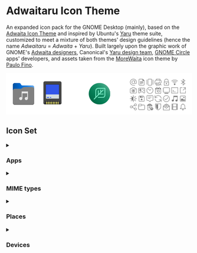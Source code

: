 # Adwaitaru Icon Theme
An expanded icon pack for the GNOME Desktop (mainly), based on the [Adwaita Icon Theme](https://gitlab.gnome.org/GNOME/adwaita-icon-theme) and inspired by Ubuntu's [Yaru](https://github.com/ubuntu/yaru) theme suite, customized to meet a mixture of both themes' design guidelines (hence the name _Adwaitaru_ = _Adwaita_ + _Yaru_).
Built largely upon the graphic work of GNOME's [Adwaita designers](https://gitlab.gnome.org/GNOME/adwaita-icon-theme/-/blob/master/AUTHORS), Canonical's [Yaru design team](https://github.com/ubuntu/yaru/blob/master/icons/AUTHORS), [GNOME Circle](https://apps.gnome.org/#circle) apps' developers, and assets taken from the [MoreWaita](https://github.com/somepaulo/MoreWaita) icon theme by [Paulo Fino](https://github.com/somepaulo).

![Adwaitaru Icons](./assets/logo.png)

## Icon Set

<details>
<summary><h3>Apps</h3></summary>

![icon](./Adwaitaru/scalable/apps/alacritty.svg "Alacritty")
![icon](./Adwaitaru/scalable/apps/app-center.svg "App Center")
![icon](./Adwaitaru/scalable/apps/ardour.svg "Ardour")
![icon](./Adwaitaru/scalable/apps/audacity.svg "Audacity")
![icon](./Adwaitaru/scalable/apps/cemu.svg "Cemu")
![icon](./Adwaitaru/scalable/apps/chrome.svg "Chrome")
![icon](./Adwaitaru/scalable/apps/chromium.svg "Chromium")
![icon](./Adwaitaru/scalable/apps/darktable.svg "Darktable")
![icon](./Adwaitaru/scalable/apps/resolve.svg "DaVinci Resolve")
![icon](./Adwaitaru/scalable/apps/discord.svg "Discord")
![icon](./Adwaitaru/scalable/apps/dolphin-emu.svg "Dolphin Emulator")
![icon](./Adwaitaru/scalable/apps/firefox.svg "Firefox")
![icon](./Adwaitaru/scalable/apps/firefox-focus.svg "Firefox Focus")
![icon](./Adwaitaru/scalable/apps/firefox-nightly.svg "Firefox Nightly")
![icon](./Adwaitaru/scalable/apps/firefox-developer-edition.svg "Firefox Developer Edition")
![icon](./Adwaitaru/scalable/apps/fleet.svg "Fleet")
![icon](./Adwaitaru/scalable/apps/org.gnome.baobab.svg "GNOME Baobab")
![icon](./Adwaitaru/scalable/apps/org.gnome.Boxes.svg "GNOME Boxes")
![icon](./Adwaitaru/scalable/apps/org.gnome.brasero.svg "GNOME Brasero")
![icon](./Adwaitaru/scalable/apps/org.gnome.Calculator.svg "GNOME Calculator")
![icon](./Adwaitaru/scalable/apps/org.gnome.Calendar.svg "GNOME Calendar")
![icon](./Adwaitaru/scalable/apps/org.gnome.Characters.svg "GNOME Characters")
![icon](./Adwaitaru/scalable/apps/org.gnome.font-viewer.svg "GNOME Fonts")
![icon](./Adwaitaru/scalable/apps/org.gnome.clocks.svg "GNOME Clock")
![icon](./Adwaitaru/scalable/apps/org.gnome.Connections.svg "GNOME Connections")
![icon](./Adwaitaru/scalable/apps/org.gnome.Contacts.svg "GNOME Contacts")
![icon](./Adwaitaru/scalable/apps/org.gnome.DejaDup.svg "GNOME BackUps")
![icon](./Adwaitaru/scalable/apps/org.gnome.Devhelp.svg "GNOME Developer Help")
![icon](./Adwaitaru/scalable/apps/org.gnome.eog.svg "Eye of GNOME")
![icon](./Adwaitaru/scalable/apps/org.gnome.Loupe.svg "GNOME Loupe")
![icon](./Adwaitaru/scalable/apps/org.gnome.Epiphany.svg "GNOME Epiphany Browser")
![icon](./Adwaitaru/scalable/apps/org.gnome.Evince.svg "GNOME Evince Reader")
![icon](./Adwaitaru/scalable/apps/org.gnome.Papers.svg "GNOME Papers")
![icon](./Adwaitaru/scalable/apps/org.gnome.Extensions.svg "GNOME Extensions")
![icon](./Adwaitaru/scalable/apps/org.gnome.FileRoller.svg "GNOME File Roller")
![icon](./Adwaitaru/scalable/apps/org.gnome.Glade.svg "GNOME Glade Designer")
![icon](./Adwaitaru/scalable/apps/org.gnome.yelp.svg "GNOME Help")
![icon](./Adwaitaru/scalable/apps/org.gnome.Logs.svg "GNOME Logs")
![icon](./Adwaitaru/scalable/apps/org.gnome.Maps.svg "GNOME Maps")
![icon](./Adwaitaru/scalable/apps/org.gnome.Mahjongg.svg "GNOME Mahjongg")
![icon](./Adwaitaru/scalable/apps/org.gnome.Mines.svg "GNOME MineSweeper")
![icon](./Adwaitaru/scalable/apps/org.gnome.Music.svg "GNOME Music")
![icon](./Adwaitaru/scalable/apps/org.gnome.Rhythmbox3.svg "RhythmBox")
![icon](./Adwaitaru/scalable/apps/org.gnome.Nautilus.svg "GNOME Nautilus File Explorer")
![icon](./Adwaitaru/scalable/apps/org.gnome.Photos.svg "GNOME Photos")
![icon](./Adwaitaru/scalable/apps/org.gnome.Podcasts.svg "GNOME Podcasts")
![icon](./Adwaitaru/scalable/apps/org.gnome.seahorse.Application.svg "GNOME SeaHorse")
![icon](./Adwaitaru/scalable/apps/org.gnome.Settings.svg "GNOME Settings")
![icon](./Adwaitaru/scalable/apps/org.gnome.Shotwell.svg "ShotWell")
![icon](./Adwaitaru/scalable/apps/org.gnome.SimpleScan.svg "GNOME SimpleScan")
![icon](./Adwaitaru/scalable/apps/org.gnome.Snapshot.svg "GNOME SnapShot")
![icon](./Adwaitaru/scalable/apps/org.gnome.Software.svg "GNOME Software Store")
![icon](./Adwaitaru/scalable/apps/org.gnome.Sysprof.svg "GNOME System Proof")
![icon](./Adwaitaru/scalable/apps/org.gnome.Console.svg "GNOME Console")
![icon](./Adwaitaru/scalable/apps/org.gnome.Terminal.svg "GNOME Terminal")
![icon](./Adwaitaru/scalable/apps/org.gnome.SystemMonitor.svg "GNOME System Monitor")
![icon](./Adwaitaru/scalable/apps/org.gnome.TextEditor.svg "GNOME Text Editor")
![icon](./Adwaitaru/scalable/apps/org.gnome.Todo.hicolor.svg "GNOME To-Do Lists")
![icon](./Adwaitaru/scalable/apps/gnome-tweak-tool.svg "GNOME Tweaks")
![icon](./Adwaitaru/scalable/apps/org.gnome.Totem.svg "GNOME Video")
![icon](./Adwaitaru/scalable/apps/org.gnome.Weather.svg "GNOME Weather")
![icon](./Adwaitaru/scalable/apps/org.gnome.Tour.svg "GNOME Welcome Tour")
![icon](./Adwaitaru/scalable/apps/org.gnome.World.Secrets.svg "GNOME Secrets")
![icon](./Adwaitaru/scalable/apps/org.gnome.DiskUtility.svg "GNOME Disks")
![icon](./Adwaitaru/scalable/apps/gparted.svg "GParted")
![icon](./Adwaitaru/scalable/apps/gsmartcontrol.svg "GSmartControl")
![icon](./Adwaitaru/scalable/apps/ubiquity.svg "Ubiquity")
![icon](./Adwaitaru/scalable/apps/se.sjoerd.Graphs.svg "Graphs")
![icon](./Adwaitaru/scalable/apps/dev.Cogitri.Health.svg "Health")
![icon](./Adwaitaru/scalable/apps/joplin.svg "Joplin")
![icon](./Adwaitaru/scalable/apps/re.sonny.Junction.svg "Junction")
![icon](./Adwaitaru/scalable/apps/karbon.svg "Karbon")
![icon](./Adwaitaru/scalable/apps/kdenlive.svg "KDEnlive")
![icon](./Adwaitaru/scalable/apps/elisa.svg "Elisa")
![icon](./Adwaitaru/scalable/apps/labplot.svg "LabPlot")
![icon](./Adwaitaru/scalable/apps/okular.svg "Okular")
![icon](./Adwaitaru/scalable/apps/libreoffice-main.svg "LibreOffice StartCenter")
![icon](./Adwaitaru/scalable/apps/libreoffice-base.svg "LibreOffice Base")
![icon](./Adwaitaru/scalable/apps/libreoffice-calc.svg "LibreOffice Calc")
![icon](./Adwaitaru/scalable/apps/libreoffice-draw.svg "LibreOffice Draw")
![icon](./Adwaitaru/scalable/apps/libreoffice-impress.svg "LibreOffice Impress")
![icon](./Adwaitaru/scalable/apps/libreoffice-math.svg "LibreOffice Math")
![icon](./Adwaitaru/scalable/apps/libreoffice-writer.svg "LibreOffice Writer")
![icon](./Adwaitaru/scalable/apps/menu-editor.svg "Libre Menu Editor")
![icon](./Adwaitaru/scalable/apps/lmms.svg "Linux Multimedia Studio")
![icon](./Adwaitaru/scalable/apps/livepatch.svg "LivePatch")
![icon](./Adwaitaru/scalable/apps/lutris.svg "Lutris")
![icon](./Adwaitaru/scalable/apps/mathematica.svg "Wolfram Mathematica")
![icon](./Adwaitaru/scalable/apps/microsoft-edge.svg "Microsoft Edge")
![icon](./Adwaitaru/scalable/apps/musescore.svg "MuseScore")
![icon](./Adwaitaru/scalable/apps/obsidian.svg "Obsidian")
![icon](./Adwaitaru/scalable/apps/onlyoffice.svg "OnlyOffice")
![icon](./Adwaitaru/scalable/apps/openvpn.svg "OpenVPN")
![icon](./Adwaitaru/scalable/apps/opera.svg "Opera")
![icon](./Adwaitaru/scalable/categories/applications-education.svg "PaperWork")
![icon](./Adwaitaru/scalable/apps/dev.tchx84.Portfolio.svg "Portfolio")
![icon](./Adwaitaru/scalable/apps/portmaster.svg "PortMaster")
![icon](./Adwaitaru/scalable/apps/protonvpn.svg "Proton VPN")
![icon](./Adwaitaru/scalable/apps/qgis.svg "QGIS")
![icon](./Adwaitaru/scalable/apps/rawtherapee.svg "RawTherapee")
![icon](./Adwaitaru/scalable/apps/rnote.svg "Rnote")
![icon](./Adwaitaru/scalable/apps/scribus.svg "Scribus")
![icon](./Adwaitaru/scalable/apps/sioyek.svg "Sioyek")
![icon](./Adwaitaru/scalable/apps/software-properties.svg "Software Properties")
![icon](./Adwaitaru/scalable/apps/software-updater.svg "Software Updater")
![icon](./Adwaitaru/scalable/apps/spotify.svg "Spotify")
![icon](./Adwaitaru/scalable/apps/steam.svg "Steam")
![icon](./Adwaitaru/scalable/apps/stremio.svg "Stremio")
![icon](./Adwaitaru/scalable/apps/sublime-text.svg "Sublime Text")
![icon](./Adwaitaru/scalable/apps/synaptic.svg "Synaptic Package Manager")
![icon](./Adwaitaru/scalable/apps/thunderbird.svg "Thunderbird")
![icon](./Adwaitaru/scalable/apps/timeshift.svg "TimeShift")
![icon](./Adwaitaru/scalable/apps/tor.svg "TOR Browser")
![icon](./Adwaitaru/scalable/apps/me.iepure.devtoolbox.svg "Developer Toolbox")
![icon](./Adwaitaru/scalable/apps/vlc.svg "VLC")
![icon](./Adwaitaru/scalable/apps/whatsapp.svg "WhatsApp")
![icon](./Adwaitaru/scalable/apps/re.sonny.Workbench.svg "Workbench")
![icon](./Adwaitaru/scalable/apps/notesnook.svg "NoteSnook")
![icon](./Adwaitaru/scalable/apps/zed.svg "Zed")
![icon](./Adwaitaru/scalable/apps/zen-browser.svg "Zen Browser")
![icon](./Adwaitaru/scalable/apps/zettlr.svg "Zettlr")
</details>
<details>
<summary><h3>MIME types</h3></summary>

![icon](./Adwaitaru/scalable/mimetypes/application-x-executable.svg "Executable")
![icon](./Adwaitaru/scalable/mimetypes/application-x-sharedlib.svg "Shared Library")
![icon](./Adwaitaru/scalable/mimetypes/application-x-appimage.svg "AppImage")
![icon](./Adwaitaru/scalable/mimetypes/text-x-dart.svg "Dart File/Application")
![icon](./Adwaitaru/scalable/mimetypes/application-x-ms-dos-executable.svg "Windows Native Application")
![icon](./Adwaitaru/scalable/mimetypes/application-apk.svg "APK")
![icon](./Adwaitaru/scalable/mimetypes/android-package-archive.svg "Android Package")
![icon](./Adwaitaru/scalable/mimetypes/package-x-generic.svg "Generic Package")
![icon](./Adwaitaru/scalable/mimetypes/x-package-repository.svg "Package Repository")
![icon](./Adwaitaru/scalable/mimetypes/application-x-rar.svg "RAR File")
![icon](./Adwaitaru/scalable/mimetypes/application-x-addon.svg "Extension")
![icon](./Adwaitaru/scalable/mimetypes/font-x-generic.svg "Font File")
![icon](./Adwaitaru/scalable/mimetypes/image-x-generic.svg "Generic Image")
![icon](./Adwaitaru/scalable/mimetypes/image-jpeg.svg "Joint Photography (JPG/JPEG)")
![icon](./Adwaitaru/scalable/mimetypes/image-tiff.svg "Tagged Image (TIFF)")
![icon](./Adwaitaru/scalable/mimetypes/image-gif.svg "Graphics Interchange (GIF)")
![icon](./Adwaitaru/scalable/mimetypes/image-svg+xml.svg "Scalable Vector Graphic (SVG)")
![icon](./Adwaitaru/scalable/mimetypes/image-bmp.svg "BitMap (BMP)")
![icon](./Adwaitaru/scalable/mimetypes/image-ico.svg "Icon")
![icon](./Adwaitaru/scalable/mimetypes/image-png.svg "Portable Networks Graphic (PNG)")
![icon](./Adwaitaru/scalable/mimetypes/image-x-cursor.svg "Cursor")
![icon](./Adwaitaru/scalable/mimetypes/video-x-generic.svg "Video")
![icon](./Adwaitaru/scalable/mimetypes/audio-x-generic.svg "Audio")
![icon](./Adwaitaru/scalable/mimetypes/audio-x-playlist.svg "Playlist")
![icon](./Adwaitaru/scalable/mimetypes/x-media-podcast.svg "Podcast")
![icon](./Adwaitaru/scalable/mimetypes/application-x-firmware.svg "Firmware")
![icon](./Adwaitaru/scalable/mimetypes/application-certificate.svg "Certificate")
![icon](./Adwaitaru/scalable/mimetypes/application-pgp-encrypted.svg "PGP Encrypted")
![icon](./Adwaitaru/scalable/mimetypes/application-pgp-keys.svg "PGP Key")
![icon](./Adwaitaru/scalable/mimetypes/application-pgp-signature.svg "PGP Signature")
![icon](./Adwaitaru/scalable/mimetypes/application-x-hwp.svg "HWP/HWPX File")
![icon](./Adwaitaru/scalable/mimetypes/application-drawing.svg "Generic Drawing / GIMP File (XCF)")
![icon](./Adwaitaru/scalable/mimetypes/application-x-krita.svg "Krita Drawing")
![icon](./Adwaitaru/scalable/mimetypes/application-epub+zip.svg "eBook")
![icon](./Adwaitaru/scalable/mimetypes/application-geo+json.svg "Map")
![icon](./Adwaitaru/scalable/mimetypes/application-x-desktop.svg "Desktop File")
![icon](./Adwaitaru/scalable/mimetypes/application-x-partial-download.svg "Torrent / Partial Download")
![icon](./Adwaitaru/scalable/mimetypes/application-x-cd-image.svg "ISO/CD Image")
![icon](./Adwaitaru/scalable/mimetypes/application-x-compressed-iso.svg "Compressed ISO/CD Image")
![icon](./Adwaitaru/scalable/mimetypes/message.svg "Message")
![icon](./Adwaitaru/scalable/mimetypes/application-x-rss+xml.svg "RSS Feed")
![icon](./Adwaitaru/scalable/mimetypes/application-pdf.svg "Portable Document (PDF)")
![icon](./Adwaitaru/scalable/mimetypes/application-postscript.svg "PostScript (EPS)")
![icon](./Adwaitaru/scalable/mimetypes/application-x-xps.svg "XPS Document")
![icon](./Adwaitaru/scalable/mimetypes/application-rnote.svg "Rnote")
![icon](./Adwaitaru/scalable/mimetypes/application-x-xopp.svg "Xopp File")
![icon](./Adwaitaru/scalable/mimetypes/application-vnd.comicbook+zip.svg "Comic Book")
![icon](./Adwaitaru/scalable/mimetypes/application-x-musescore.svg "Sheet Music / MuseScore File")
![icon](./Adwaitaru/scalable/mimetypes/text-x-sql.svg "Database")
![icon](./Adwaitaru/scalable/mimetypes/x-office-calendar.svg "Calendar")
![icon](./Adwaitaru/scalable/mimetypes/x-office-contact.svg "Contact")
![icon](./Adwaitaru/scalable/mimetypes/document.svg "Generic Document")
![icon](./Adwaitaru/scalable/mimetypes/x-office-document.svg "Office Document")
![icon](./Adwaitaru/scalable/mimetypes/x-office-document-template.svg "Office Document Template")
![icon](./Adwaitaru/scalable/mimetypes/x-office-presentation.svg "Office Presentation")
![icon](./Adwaitaru/scalable/mimetypes/x-office-presentation-template.svg "Office Presentation Template")
![icon](./Adwaitaru/scalable/mimetypes/x-office-spreadsheet.svg "Office Spreadsheet")
![icon](./Adwaitaru/scalable/mimetypes/x-office-spreadsheet-template.svg "Office Spreadsheet Template")
![icon](./Adwaitaru/scalable/mimetypes/x-office-drawing.svg "Office Drawing")
![icon](./Adwaitaru/scalable/mimetypes/text-mathml.svg "Math Formula")
![icon](./Adwaitaru/scalable/mimetypes/application-msaccess.svg "Microsoft Access Database")
![icon](./Adwaitaru/scalable/mimetypes/application-msexcel.svg "Microsoft Excel Sheet")
![icon](./Adwaitaru/scalable/mimetypes/application-msonenote.svg "Microsoft OneNote Notebook")
![icon](./Adwaitaru/scalable/mimetypes/application-msoutlook.svg "Microsoft Outlook Mail")
![icon](./Adwaitaru/scalable/mimetypes/application-mspowerpoint.svg "Microsoft PowerPoint Presentation")
![icon](./Adwaitaru/scalable/mimetypes/application-vnd.ms-project.svg "Microsoft Project")
![icon](./Adwaitaru/scalable/mimetypes/application-vnd.ms-publisher.svg "Microsoft Publisher Design")
![icon](./Adwaitaru/scalable/mimetypes/application-msword.svg "Microsoft Word Document")
![icon](./Adwaitaru/scalable/mimetypes/wps-office-doc.svg "WPS Word Document")
![icon](./Adwaitaru/scalable/mimetypes/wps-office-ppt.svg "WPS Presentation")
![icon](./Adwaitaru/scalable/mimetypes/wps-office-xls.svg "WPS Spreadsheet")
![icon](./Adwaitaru/scalable/mimetypes/application-vnd.google-apps.document.svg "Google Document")
![icon](./Adwaitaru/scalable/mimetypes/application-vnd.google-apps.spreadsheet.svg "Google SpreadSheet")
![icon](./Adwaitaru/scalable/mimetypes/application-vnd.google-apps.presentation.svg "Google Slideshow")
![icon](./Adwaitaru/scalable/mimetypes/application-vnd.google-apps.drawing.svg "Google Drawing")
![icon](./Adwaitaru/scalable/mimetypes/application-vnd.google-apps.form.svg "Google Form")
![icon](./Adwaitaru/scalable/mimetypes/application-vnd.google-apps.site.svg "Google WebSite")
![icon](./Adwaitaru/scalable/mimetypes/application-vnd.google-apps.map.svg "Google Map")
![icon](./Adwaitaru/scalable/mimetypes/application-vnd.google-apps.script.svg "Google Script")
![icon](./Adwaitaru/scalable/mimetypes/application-vnd.iccprofile.svg "Color Profile")
![icon](./Adwaitaru/scalable/mimetypes/application-x-theme.svg "Custom Theme")
![icon](./Adwaitaru/scalable/mimetypes/application-mathematica.svg "Mathematica File")
![icon](./Adwaitaru/scalable/mimetypes/application-vnd.wolfram.player.svg "Mathematica Player")
![icon](./Adwaitaru/scalable/mimetypes/application-vnd.wolfram.mathematica.package.svg "Mathematica Package")
![icon](./Adwaitaru/scalable/mimetypes/application-x-ardour.svg "Ardour Project")
![icon](./Adwaitaru/scalable/mimetypes/application-x-audacity-project.svg "Audacity Project")
![icon](./Adwaitaru/scalable/mimetypes/application-x-lmms-project.svg "Linux Multimedia (LMMS) Project")
![icon](./Adwaitaru/scalable/mimetypes/application-vnd.scribus.svg "Scribus Design")
![icon](./Adwaitaru/scalable/mimetypes/application-x-free.svg "Lunacy/Sketch File")
![icon](./Adwaitaru/scalable/mimetypes/application-x-bittorrent.svg "BitTorrent")
![icon](./Adwaitaru/scalable/mimetypes/model.svg "Generic Model")
![icon](./Adwaitaru/scalable/mimetypes/application-x-glade.svg "Glade Interface Design")
![icon](./Adwaitaru/scalable/mimetypes/application-x-godot-project.svg "Godot Project/Resource/Scene")
![icon](./Adwaitaru/scalable/mimetypes/application-x-karbon.svg "Karbon Design")
![icon](./Adwaitaru/scalable/mimetypes/application-x-kdenlive.svg "KDENlive Video")
![icon](./Adwaitaru/scalable/mimetypes/application-x-labplot.svg "LabPlot File")
![icon](./Adwaitaru/scalable/mimetypes/application-software.svg "Software App")
![icon](./Adwaitaru/scalable/mimetypes/application-x-deb.svg "Debian (DEB) Package")
![icon](./Adwaitaru/scalable/mimetypes/application-x-rpm.svg "RedHat Package (RPM)")
![icon](./Adwaitaru/scalable/mimetypes/application-x-alpm-package.svg "Arch (ALPM) Package")
![icon](./Adwaitaru/scalable/mimetypes/application-vnd.snap.svg "Snappy Package (Snap)")
![icon](./Adwaitaru/scalable/mimetypes/application-vnd.flatpak.svg "FlatPak")
![icon](./Adwaitaru/scalable/mimetypes/text-dockerfile.svg "Docker File")
![icon](./Adwaitaru/scalable/mimetypes/text-x-gettext-translation.svg "Translation")
![icon](./Adwaitaru/scalable/mimetypes/text-x-generic.svg "Plain Text")
![icon](./Adwaitaru/scalable/mimetypes/text-richtext.svg "Enriched Format Text")
![icon](./Adwaitaru/scalable/mimetypes/text-x-authors.svg "Authors")
![icon](./Adwaitaru/scalable/mimetypes/text-x-copying.svg "Copying License")
![icon](./Adwaitaru/scalable/mimetypes/text-x-readme.svg "Read-me Text")
![icon](./Adwaitaru/scalable/mimetypes/text-x-install.svg "Installation Instructions")
![icon](./Adwaitaru/scalable/mimetypes/text-markdown.svg "Markdown File")
![icon](./Adwaitaru/scalable/mimetypes/text-html.svg "HyperText Markup File (HTML)")
![icon](./Adwaitaru/scalable/mimetypes/text-x-cobol.svg "Cobol")
![icon](./Adwaitaru/scalable/mimetypes/text-x-log.svg "Log")
![icon](./Adwaitaru/scalable/mimetypes/text-x-changelog.svg "Changelog")
![icon](./Adwaitaru/scalable/mimetypes/text-x-script.svg "Common Script")
![icon](./Adwaitaru/scalable/mimetypes/text-html.svg "HyperText Markup File (HTML)")
![icon](./Adwaitaru/scalable/mimetypes/application-x-bin.svg "Binary File")
![icon](./Adwaitaru/scalable/mimetypes/text-x-makefile.svg "MakeFile")
![icon](./Adwaitaru/scalable/mimetypes/text-x-patch.svg "Patch")
![icon](./Adwaitaru/scalable/mimetypes/text-x-hex.svg "Hexadecimal Script")
![icon](./Adwaitaru/scalable/mimetypes/application-x-shellscript.svg "Shell Script")
![icon](./Adwaitaru/scalable/mimetypes/text-xml.svg "Extended Markup (XML)")
![icon](./Adwaitaru/scalable/mimetypes/application-x-yaml.svg "YAML File")
![icon](./Adwaitaru/scalable/mimetypes/text-x-c.svg "C")
![icon](./Adwaitaru/scalable/mimetypes/text-x-cpp.svg "C++")
![icon](./Adwaitaru/scalable/mimetypes/text-x-csharp.svg "C#")
![icon](./Adwaitaru/scalable/mimetypes/text-x-chdr.svg "H")
![icon](./Adwaitaru/scalable/mimetypes/text-x-cpphdr.svg "H++")
![icon](./Adwaitaru/scalable/mimetypes/text-x-java.svg "Java")
![icon](./Adwaitaru/scalable/mimetypes/text-x-javascript.svg "JavaScript")
![icon](./Adwaitaru/scalable/mimetypes/text-x-typescript.svg "TypeScript")
![icon](./Adwaitaru/scalable/mimetypes/text-css.svg "Cascading StyleSheet (CSS)")
![icon](./Adwaitaru/scalable/mimetypes/text-less.svg "Less StyleSheet")
![icon](./Adwaitaru/scalable/mimetypes/text-x-sass.svg "Awesome StyleSheet (SASS/SCSS)")
![icon](./Adwaitaru/scalable/mimetypes/text-x-python.svg "Python Script")
![icon](./Adwaitaru/scalable/mimetypes/text-x-php.svg "PHP Script")
![icon](./Adwaitaru/scalable/mimetypes/text-x-qml.svg "QML Widget")
![icon](./Adwaitaru/scalable/mimetypes/text-x-fortran.svg "Fortran Script")
![icon](./Adwaitaru/scalable/mimetypes/text-x-kotlin.svg "Kotlin Script")
![icon](./Adwaitaru/scalable/mimetypes/text-x-vala.svg "Vala Script")
![icon](./Adwaitaru/scalable/mimetypes/text-x-lua.svg "Lua Script")
![icon](./Adwaitaru/scalable/mimetypes/text-x-ruby.svg "Ruby Gem")
![icon](./Adwaitaru/scalable/mimetypes/application-json.svg "JSON File")
![icon](./Adwaitaru/scalable/mimetypes/text-x-meson.svg "Meson File")
![icon](./Adwaitaru/scalable/mimetypes/text-rust.svg "Rust Script")
![icon](./Adwaitaru/scalable/mimetypes/text-x-systemd-unit.svg "SystemD Unit")
![icon](./Adwaitaru/scalable/mimetypes/text-x-tex.svg "TEX File")
![icon](./Adwaitaru/scalable/mimetypes/text-x-julia.svg "Julia")
![icon](./Adwaitaru/scalable/mimetypes/text-x-r.svg "R")
![icon](./Adwaitaru/scalable/mimetypes/text-rdf.svg "RDF File")
![icon](./Adwaitaru/scalable/mimetypes/text-x-go.svg "GO File")
![icon](./Adwaitaru/scalable/mimetypes/text-x-arduino.svg "Arduino")
![icon](./Adwaitaru/scalable/mimetypes/application-toml.svg "Tom's Language (TOML) File")
![icon](./Adwaitaru/scalable/mimetypes/application-vnd.adobe.aftereffects.project.svg "Adobe AfterEffects Project")
![icon](./Adwaitaru/scalable/mimetypes/application-illustrator.svg "Adobe Illustrator Project")
![icon](./Adwaitaru/scalable/mimetypes/application-x-adobe-indesign.svg "Adobe InDesign Project")
![icon](./Adwaitaru/scalable/mimetypes/application-x-photoshop.svg "Adobe Photoshop Project")
![icon](./Adwaitaru/scalable/mimetypes/application-vnd.adobe.xd.svg "Adobe XD Prototype")
![icon](./Adwaitaru/scalable/mimetypes/application-flash.svg "Adobe Flash Video")
![icon](./Adwaitaru/scalable/mimetypes/application-x-shockwave-flash.svg "Adobe ShockWave Video")
![icon](./Adwaitaru/scalable/mimetypes/rom.svg "ROM File")
![icon](./Adwaitaru/scalable/mimetypes/virtualbox-hdd.svg "VirtualBox HDD Image")
![icon](./Adwaitaru/scalable/mimetypes/virtualbox-ova.svg "VirtualBox OVA Image")
![icon](./Adwaitaru/scalable/mimetypes/virtualbox-ovf.svg "VirtualBox OVF Image")
![icon](./Adwaitaru/scalable/mimetypes/virtualbox-vbox.svg "VirtualBox VBox Image")
![icon](./Adwaitaru/scalable/mimetypes/virtualbox-vbox-extpack.svg "VirtualBox VBox Extension Pack")
![icon](./Adwaitaru/scalable/mimetypes/virtualbox-vdi.svg "VirtualBox VDI Image")
![icon](./Adwaitaru/scalable/mimetypes/virtualbox-vhd.svg "VirtualBox VHD Image")
![icon](./Adwaitaru/scalable/mimetypes/virtualbox-vmdk.svg "VirtualBox VMDK Image")
![icon](./Adwaitaru/scalable/mimetypes/application-x-mobipocket-ebook.svg "MobiPocket eBook")
![icon](./Adwaitaru/scalable/mimetypes/inode-symlink.svg "Symbolic Link")
![icon](./Adwaitaru/scalable/status/image-missing.svg "Missing Image")
![icon](./Adwaitaru/scalable/mimetypes/application-x-trash.svg "Trash/Cache File")
![icon](./Adwaitaru/scalable/mimetypes/application-x-generic.svg "Generic File")
![icon](./Adwaitaru/scalable/mimetypes/empty.svg "Empty File")
![icon](./Adwaitaru/scalable/mimetypes/unknown.svg "Unknown Filetype")
</details>
<details>
<summary><h3>Places</h3></summary>

![icon](./Adwaitaru/scalable/apps/file-manager.svg "File Manager")
![icon](./Adwaitaru/scalable/places/user-home.svg "Home")
![icon](./Adwaitaru/scalable/places/folder-apps.svg "Apps")
![icon](./Adwaitaru/scalable/places/folder-recent.svg "Backup")
![icon](./Adwaitaru/scalable/places/user-bookmarks.svg "Bookmarks")
![icon](./Adwaitaru/scalable/places/folder-books.svg "Books")
![icon](./Adwaitaru/scalable/places/folder-camera.svg "Camera")
![icon](./Adwaitaru/scalable/places/folder-cloud.svg "Cloud")
![icon](./Adwaitaru/scalable/places/folder-code.svg "Code")
![icon](./Adwaitaru/scalable/places/folder-documents.svg "Documents")
![icon](./Adwaitaru/scalable/places/folder-download.svg "Downloads")
![icon](./Adwaitaru/scalable/places/folder-fonts.svg "Fonts")
![icon](./Adwaitaru/scalable/places/folder-games.svg "Games")
![icon](./Adwaitaru/scalable/places/folder-git.svg "Git")
![icon](./Adwaitaru/scalable/places/folder-mail.svg "Mail")
![icon](./Adwaitaru/scalable/places/folder-model.svg "Models")
![icon](./Adwaitaru/scalable/places/folder-music.svg "Music")
![icon](./Adwaitaru/scalable/places/folder-piano.svg "Piano")
![icon](./Adwaitaru/scalable/places/folder-pictures.svg "Pictures")
![icon](./Adwaitaru/scalable/places/folder-private.svg "Private")
![icon](./Adwaitaru/scalable/places/folder-publicshare.svg "Public Share")
![icon](./Adwaitaru/scalable/places/folder-screenshots.svg "Screenshots")
![icon](./Adwaitaru/scalable/places/folder-sheetmusic.svg "Sheet Music")
![icon](./Adwaitaru/scalable/places/folder-snap.svg "Snaps")
![icon](./Adwaitaru/scalable/places/folder-templates.svg "Templates")
![icon](./Adwaitaru/scalable/places/folder-videos.svg "Videos")
![icon](./Adwaitaru/scalable/places/folder-web.svg "Web")
![icon](./Adwaitaru/scalable/places/folder-remote.svg "Remote Folder")
![icon](./Adwaitaru/scalable/places/folder.svg "Folder")
</details>
<details>
<summary><h3>Devices</h3></summary>

![icon](./Adwaitaru/scalable/devices/audio-headphones.svg "Headphones")
![icon](./Adwaitaru/scalable/devices/audio-headset.svg "Headset")
![icon](./Adwaitaru/scalable/devices/audio-speakers.svg "Speaker")
![icon](./Adwaitaru/scalable/devices/battery.svg "Battery")
![icon](./Adwaitaru/scalable/devices/blueman.svg "Bluetooth/Blueman Device")
![icon](./Adwaitaru/scalable/devices/camera-photo.svg "Photo Camera")
![icon](./Adwaitaru/scalable/devices/camera-video.svg "Video Camera")
![icon](./Adwaitaru/scalable/devices/camera-web.svg "Webcam")
![icon](./Adwaitaru/scalable/devices/computer.svg "Computer")
![icon](./Adwaitaru/scalable/devices/laptop.svg "Laptop")
![icon](./Adwaitaru/scalable/devices/tablet.svg "Tablet")
![icon](./Adwaitaru/scalable/devices/phone.svg "Smartphone")
![icon](./Adwaitaru/scalable/devices/ebook-reader.svg "eBook Reader")
![icon](./Adwaitaru/scalable/devices/video-display.svg "Video Display")
![icon](./Adwaitaru/scalable/devices/input-keyboard.svg "Keyboard")
![icon](./Adwaitaru/scalable/devices/input-mouse.svg "Mouse")
![icon](./Adwaitaru/scalable/devices/microphone.svg "Microphone")
![icon](./Adwaitaru/scalable/devices/input-gaming.svg "Gaming Controller")
![icon](./Adwaitaru/scalable/devices/input-touchpad.svg "Touch Pad")
![icon](./Adwaitaru/scalable/devices/input-tablet.svg "Touch Screen")
![icon](./Adwaitaru/scalable/devices/drive-harddisk.svg "Hard Disk")
![icon](./Adwaitaru/scalable/devices/drive-harddisk-ieee1394.svg "External Hard Disk")
![icon](./Adwaitaru/scalable/devices/drive-harddisk-solidstate.svg "Solid State Disk")
![icon](./Adwaitaru/scalable/devices/drive-multidisk.svg "Multi-Disk")
![icon](./Adwaitaru/scalable/devices/drive-removable-media.svg "Removable Media")
![icon](./Adwaitaru/scalable/devices/drive-optical.svg "Optical Drive")
![icon](./Adwaitaru/scalable/devices/media-optical.svg "Compact Disc (CD/DVD/VCR)")
![icon](./Adwaitaru/scalable/devices/media-removable.svg "Removable Drive")
![icon](./Adwaitaru/scalable/devices/media-flash.svg "SD Card")
![icon](./Adwaitaru/scalable/devices/drive-harddisk-usb.svg "USB Drive")
![icon](./Adwaitaru/scalable/devices/media-floppy.svg "Diskette")
![icon](./Adwaitaru/scalable/devices/media-tape.svg "Cassette")
![icon](./Adwaitaru/scalable/devices/multimedia-player.svg "Music Player")
![icon](./Adwaitaru/scalable/devices/printer.svg "Printer")
![icon](./Adwaitaru/scalable/devices/printer-network.svg "Remote Printer")
![icon](./Adwaitaru/scalable/devices/scanner.svg "Scanner")
![icon](./Adwaitaru/scalable/devices/cpu.svg "CPU")
</details>